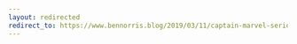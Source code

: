 ```yaml
---
layout: redirected
redirect_to: https://www.bennorris.blog/2019/03/11/captain-marvel-seriously.html
---
```

